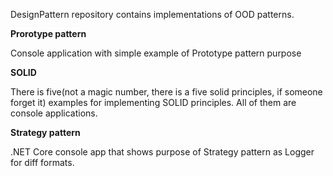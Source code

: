 DesignPattern repository contains implementations of OOD patterns.

**Prorotype pattern**

Console application with simple example of Prototype pattern purpose

**SOLID**

There is five(not a magic number, there is a five solid principles, if someone forget it) examples for implementing SOLID principles. All of them are console applications.

**Strategy pattern**

.NET Core console app that shows purpose of Strategy pattern as Logger for diff formats.
